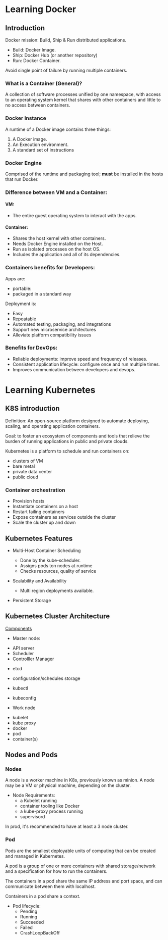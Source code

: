 # Learning Docker

## Introduction

Docker mission: Build, Ship & Run distributed applications.  

* Build: Docker Image.
* Ship: Docker Hub (or another repository)
* Run: Docker Container.

Avoid single point of failure by running multiple containers.  


### What is a Container (General)?

A collection of software processes unified by one namespace,
with access to an operating system kernel that shares with other
containers and little to no access between containers.

### Docker Instance

A runtime of a Docker image contains three things:

1. A Docker image.
2. An Execution environment.
3. A standard set of instructions

### Docker Engine

Comprised of the runtime and packaging tool; **must** be installed in
the hosts that run Docker.

### Difference between VM and a Container:

#### VM:

- The entire guest operating system to interact with the apps.
    
#### Container:

- Shares the host kernel with other containers.
- Needs Docker Engine installed on the Host.
- Run as isolated processes on the host OS.
- Includes the application and all of its dependencies.
       
### Containers benefits for Developers:

Apps are:  

* portable:
* packaged in a standard way

Deployment is:

* Easy
* Repeatable
* Automated testing, packaging, and integrations
* Support new microservice architectures
* Alleviate platform compatibility issues

### Benefits for DevOps:

* Reliable deployments: improve speed and frequency of releases.
* Consistent application lifecycle: configure once and run multiple times.
* Improves communication between developers and devops.

# Learning Kubernetes

## K8S introduction

Definition: An open-source platform designed to automate deploying, scaling, 
and operating application containers.

Goal: to foster an ecosystem of components and tools that relieve the 
burden of running applications in public and private clouds.

Kubernetes is a platform to schedule and run containers on:

- clusters of VM
- bare metal
- private data center
- public cloud

### Container orchestration

- Provision hosts
- Instantiate containers on a host
- Restart failing containers
- Expose containers as services outside the cluster
- Scale the cluster up and down

## Kubernetes Features

* Multi-Host Container Scheduling

    - Done by the kube-scheduler.
    - Assigns pods ton nodes at runtime
    - Checks resources, quality of service
    
* Scalability and Availability
    
    - Multi region deployments available.

* Persistent Storage

## Kubernetes Cluster Architecture

[Components](https://kubernetes.io/docs/concepts/overview/components/)

* Master node:
 - API server
 - Scheduler
 - Controlller Manager
 
* etcd
 - configuration/schedules storage
  
* kubectl
 - kubeconfig
  
* Work node
 - kubelet
 - kube proxy
 - docker
  - pod
   - container(s)
 
## Nodes and Pods 

### Nodes

A node is a worker machine in K8s, previously known as minion. 
A node may be a VM or physical machine, depending on the cluster. 

* Node Requirements:
    - a Kubelet running
    - container tooling like Docker
    - a kube-proxy process running
    - supervisord

In prod, it's recommended to have at least a 3 node cluster.    

### Pod

Pods are the smallest deployable units of computing that can be created 
and managed in Kubernetes.

A pod is a group of one or more containers with shared storage/network 
and a specification for how to run the containers. 

The containers in a pod share the same IP address and port space, 
and can communicate between them with localhost.

Containers in a pod share a context.

* Pod lifecycle:
    - Pending
    - Running
    - Succeeded
    - Failed
    - CrashLoopBackOff
